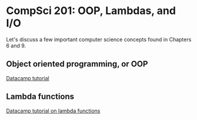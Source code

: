 # CompSci 201: OOP, Lambdas, and I/O

Let's discuss a few important computer science concepts found in Chapters 6 and 9.

## Object oriented programming, or OOP

[Datacamp tutorial](https://www.datacamp.com/community/tutorials/python-oop-tutorial)


## Lambda functions

[Datacamp tutorial on lambda functions](https://www.datacamp.com/community/tutorials/python-lambda)